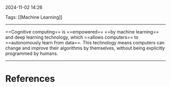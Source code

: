 2024-11-02 14:26

Tags: [[Machine Learning]]

---

==Cognitive computing== is ==empowered== ==by machine learning== and deep learning technology, which ==allows computers== to ==autonomously learn from data==. This technology means computers can change and improve their algorithms by themselves, without being explicitly programmed by humans.

---
# References